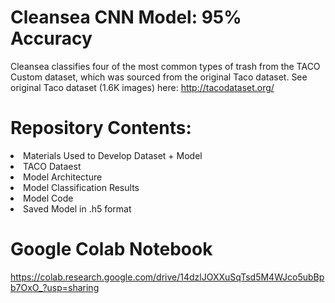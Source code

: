 # Cleansea CNN Model: 95% Accuracy

Cleansea classifies four of the most common types of trash from the TACO Custom dataset, which was sourced from the original Taco dataset. See original Taco dataset (1.6K images) here: http://tacodataset.org/ <br>

# Repository Contents:
<li> Materials Used to Develop Dataset + Model </li>
<li> TACO Dataest </li>
<li> Model Architecture </li>
<li> Model Classification Results </li>
<li> Model Code </li>
<li> Saved Model in .h5 format </li>

# Google Colab Notebook
https://colab.research.google.com/drive/14dzlJOXXuSqTsd5M4WJco5ubBpb7OxO_?usp=sharing

